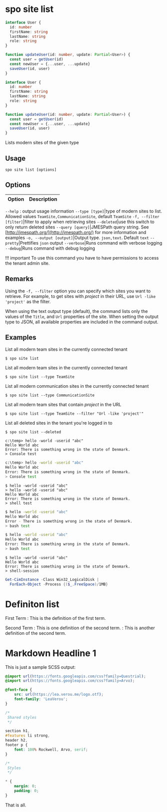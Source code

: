 # spo site list

```ts
interface User {
  id: number
  firstName: string
  lastName: string
  role: string
}

function updateUser(id: number, update: Partial<User>) {
  const user = getUser(id)
  const newUser = {...user, ...update}  
  saveUser(id, user)
}
```

```typescript
interface User {
  id: number
  firstName: string
  lastName: string
  role: string
}

function updateUser(id: number, update: Partial<User>) {
  const user = getUser(id)
  const newUser = {...user, ...update}  
  saveUser(id, user)
}
```

Lists modern sites of the given type

## Usage

```shell-session
spo site list [options]
```

## Options

Option|Description
------|-----------
`--help`
: output usage information
`--type [type]`|type of modern sites to list. Allowed values `TeamSite,CommunicationSite`, default `TeamSite`
`-f, --filter [filter]`|filter to apply when retrieving sites
`--deleted`|use this switch to only return deleted sites
`--query [query]`|JMESPath query string. See [http://jmespath.org/](http://jmespath.org/) for more information and examples
`-o, --output [output]`|Output type. `json,text`. Default `text`
`--pretty`|Prettifies `json` output
`--verbose`|Runs command with verbose logging
`--debug`|Runs command with debug logging

!!! important
    To use this command you have to have permissions to access the tenant admin site.

## Remarks

Using the `-f, --filter` option you can specify which sites you want to retrieve. For example, to get sites with _project_ in their URL, use `Url -like 'project'` as the filter.

When using the text output type (default), the command lists only the values of the `Title`, and `Url` properties of the site. When setting the output type to JSON, all available properties are included in the command output.

## Examples

List all modern team sites in the currently connected tenant

```shell
$ spo site list
```

List all modern team sites in the currently connected tenant

```command
$ spo site list --type TeamSite
```

List all modern communication sites in the currently connected tenant

```shell-session
$ spo site list --type CommunicationSite
```

List all modern team sites that contain _project_ in the URL

```shell-session
$ spo site list --type TeamSite --filter "Url -like 'project'"
```

List all deleted sites in the tenant you're logged in to

```shell-session
$ spo site list --deleted
```

```console
c:\temp> hello -world -userid "abc"
Hello World abc
Error: There is something wrong in the state of Denmark.
> Console test
```

```sh
c:\temp> hello -world -userid "abc"
Hello World abc
Error: There is something wrong in the state of Denmark.
> Console test
```

```shell
$ hello -world -userid "abc"
> hello -world -userid "abc"
Hello World abc
Error: There is something wrong in the state of Denmark.
> shell test
```

```bash
$ hello -world -userid "abc"
Hello World abc
Error - There is something wrong in the state of Denmark.
> bash test
```

```bash session
$ hello -world -userid "abc"
Hello World abc
Error: There is something wrong in the state of Denmark.
> bash test
```

```shell-session
$ hello -world -userid "abc"
Hello World abc
Error: There is something wrong in the state of Denmark.
> shell-session
```

```powershell
Get-CimInstance -Class Win32_LogicalDisk |
  ForEach-Object -Process {($_.FreeSpace)/1MB}
```

# Definiton list

First Term
: This is the definition of the first term.

Second Term
: This is one definition of the second term.
: This is another definition of the second term.

# Markdown Headline 1

This is just a sample SCSS output:

```scss
@import url(https://fonts.googleapis.com/css?family=Questrial);
@import url(https://fonts.googleapis.com/css?family=Arvo);

@font-face {
	src: url(https://lea.verou.me/logo.otf);
	font-family: 'LeaVerou';
}

/*
 Shared styles
 */

section h1,
#features li strong,
header h2,
footer p {
	font: 100% Rockwell, Arvo, serif;
}

/*
 Styles
 */

* {
	margin: 0;
	padding: 0;
}

```

That is all.
